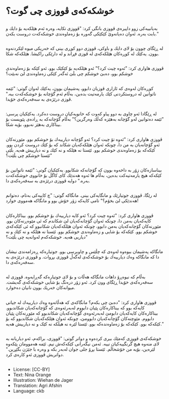 # خوشكەكەی ڤووزی چی گوت؟

##
بەیانییەكی زوو داپیرەی ڤووزی بانگی كرد: "ڤووزی تكایە، وەرە ئەم هێلكەیە بۆ دایك و بابت بەرە. ئەوان دەیانەوێ کێکێکی گەورە بۆ زەماوەندی خوشكەكەت دروست بكەن."

##
لە ڕێگای چوون بۆ لای دایك و باوكی، ڤووزی دوو كوڕی بینی كە خەریكی میوە لێكردنەوە بوون. یەكێك لە كوڕەكان هێلكەكەی لە ڤوزی فڕاند و لە دارێكی راكیشا. هێلكەكە شكا.

##
ڤووزی هاواری كرد: "ئەوە چیت كرد؟" ئەو هێلكەیە بۆ كێکێک بوو، ئەو کێكە بۆ زەماوەندی خوشكم بوو، دەبێ خوشكم چی بڵێ ئەگەر کێكی زەماوەندی لێ نەبێت؟

##
كوڕەكان لەوەی كە ئازاری ڤوزیان دابوو، پەشیمان بوون، یەكێك لەوان گوتی: "ئێمە ناتوانین لە دروستكردنی كێك یارمەتیت بدەین، بەڵام ئەم گۆچانە بۆ خوشكەكەت ببە." ڤوزی درێژەی بە سەفەرەكەی خۆیدا.

##
لە ڕێگادا ئەو چاوی بە دوو پیاو كەوت كە خانویەكیان دروست دەكرد. یەكێكیان پرسی: "ئێمە دەتوانین لەو گۆچانە بەهێزە كەڵك وەرگرین؟" بەڵام گۆچانەكە بە ڕادەی پێویست بۆ بیناكاری بەهێز نەبوو، بۆیە شكا.

##
ڤووزی هاواری كرد: "ئەوە تۆ چیت كرد؟ ئەو گۆچانە دیارییەك بۆ خوشكم بوو. مێوڕنەكان ئەو گۆچانەیان بە من دا، چونكە ئەوان هێلكەكەیان شكاند كە بۆ كێك دروست كردن بوو. كێكەکە بۆ زەماوەندی خوشكم بوو. ئێستا نە هێلكە و نە كێك و نە دیارییش هەیە. بڵێی ئێستا خوشكم چی بڵێت؟"

##
بیناسازەكان زۆر بە داخەوە بوون كە گۆچانەكە شكابوو. یەكێكیان گوتی: "ئێمە ناتوانین بۆ كێکەكە هیچ یارمەتیەكت بدەین، بەڵام ها ئەوە هەندێك كای كاگڵ بۆ خانووی خوشكەكەت بەرە." دوایە ڤووزی درێژەی بە سەفەرەكەی دا.

##
لە رێگا، ڤووزی جوتیارێك و مانگایەكی بینی. مانگاكە گوتی: "چ كاییەكی بەتام، دەتوانم هەندێكی لێ بخۆم؟" تامی كایەكە زۆر خۆش بوو و مانگاكە هەمووی خوارد!

##
ڤووزی هاواری كرد: "ئەوە چیت كرد؟ ئەو كایە دیارییەك بۆ خوشكم بوو. بیناكارەكان كایەكەیان بەمن دا، چونكە ئەوان گۆچانەكەیان لێ شكاندم كە ئی مێوەڕنەكان بوو. مێوڕنەكان گۆچانەكەیان بەمن دابوو، چونكە ئەوان هێلكەكەیان شكانبوو كە ئی كێكەكەی خوشكم بوو. کێکەكە بۆ شایی و زەماوەندی خوشكم بوو. ئێستا نە هێلكە و نە كێك و نە دیاریی هەیە. خوشكەكەم لەوانەیە چی بڵێت؟"

##
مانگاكە پەشیمان ببوەوە لەوەی كە چڵێس و چاوبرسی بوو. جوتیارەكە ڕەزامەندی نیشان دا كە مانگاكە وەك دیارییەك بۆ خوشكەكەی لەگەڵ ڤووزی بڕوات. و ڤووزی درێژەی بە سەفەرەكەی دا.

##
بەڵام كە نیوەڕۆ داهات مانگاكە هەڵات و بۆ لای جوتیارەكە گەڕایەوە. ڤووزی لە سەفەرەكەی خۆیدا ڕێگای وون كرد. ئەو زۆر درەنگ بۆ شایی خوشكەکەی گەیشت. میوانەكان خەریك بوون نانیان دەخوارد.

##
ڤووزی هاواری كرد: "دەبێ چی بكەم؟ مانگاكەی كە هەڵاتەوە وەك دیارییەك لە جیاتی كایەكە بوو كە بیناكارەكان پێیان دابووم  لەبەرئەوەی كە گۆچانەكەیان شكاندبوو. بیناكارەكان كایەكەیان دابومێ لەبەرئەوەی گۆچانەكەیان شكاندبوو كە مێوڕنەكان پێیان دابووم. مێوچنەكان گۆچانەكەیان دابوومێ، چونكە ئەوان هێلكەكەیان شكاندبوو كە بۆ كێکەكە بوو. كێکەكە بۆ زەماوەندەكە بوو. ئێستا لێرە نە هیڵكە نە كێک و نە دیارییش هەیە."

##
خوشكەكەی ڤووزی كەمێك بیری كردەوە و دواتر گوتی: "ڤووزی، براكەم، ئەو دیاریانە بە لای منەوە هیچ گرنگییەكیان نییە. ئەمن نیگەرانی كێکەكەش نیم.  ئێمە هەموومان پێكەوە لێرەین، بۆیە من خۆشحاڵم. ئێستا بڕۆ جلی جوان لەبەر بكە و وەرە با جێژن بگێڕین." دواتریش ڤووزی ئەو كارەی كرد.

##
* License: [CC-BY]
* Text: Nina Orange
* Illustration: Wiehan de Jager
* Translation: Agri Afshin
* Language: ckb
